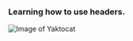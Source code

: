 ### Learning how to use headers.
![Image of Yaktocat](https://octodex.github.com/images/yaktocat.png)
